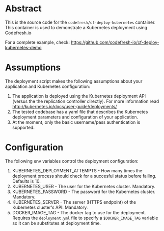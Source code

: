 # Abstract

This is the source code for the `codefresh/cf-deploy-kubernetes` container.
This container is used to demonstrate a Kubernetes deployment using Codefresh.io

For a complete example, check:
https://github.com/codefresh-io/cf-deploy-kubernetes-demo

# Assumptions

The deployment script makes the following assumptions about your application and
Kubernetes configuration:

1. The application is deployed using the Kubernetes deployment API (versus the
the replication controller directly). For more information read
http://kubernetes.io/docs/user-guide/deployments/
2. The tested codebase has a yaml file that describes the Kubernetes deployment
parameters and configuration of your application.
3. At the moment, only the basic username/pass authentication is supported.

# Configuration

The following env variables control the deployment configuration:

1. KUBERNETES_DEPLOYMENT_ATTEMPTS - How many times the deployment process should
check for a succesful status before failing. Defaults is 10.
2. KUBERNETES_USER - The user for the Kubernetes cluster. Mandatory.
3. KUBERNETES_PASSWORD - The password for the Kubernetes cluster. Mandatory.
4. KUBERNETES_SERVER - The server (HTTPS endpoint) of the Kubernetes cluster's
API. Mandatory.
5. DOCKER_IMAGE_TAG - The docker tag to use for the deployment. Requires the
`deployment.yml` file to specify a `$DOCKER_IMAGE_TAG` variable so it can be
substitutes at deployment time.


